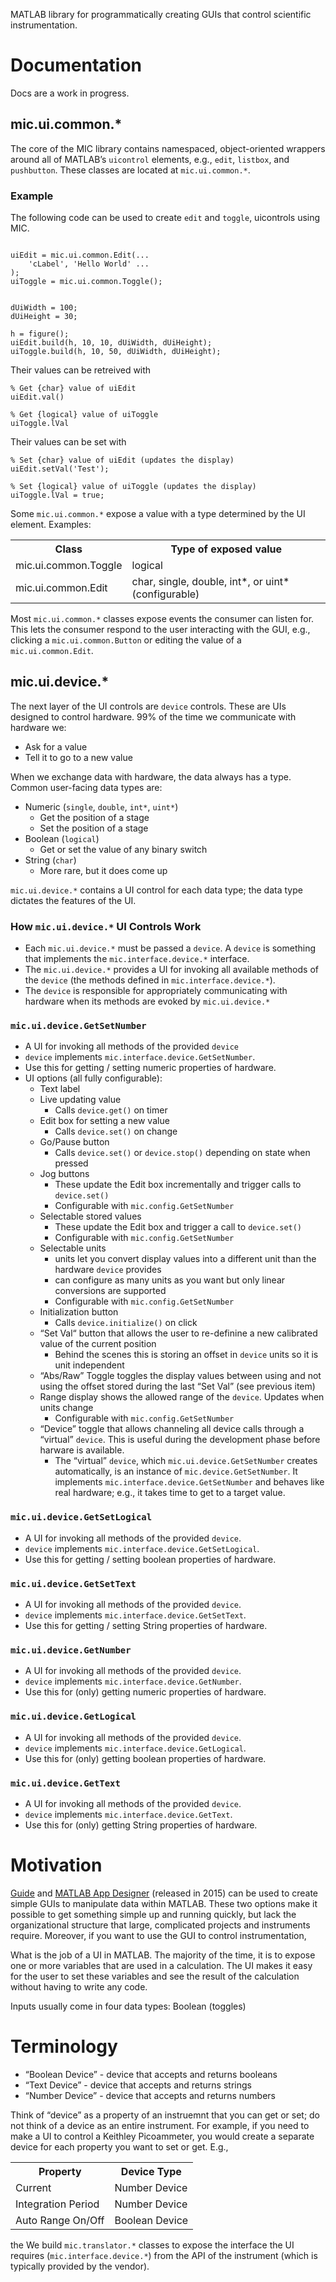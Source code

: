 MATLAB library for programmatically creating GUIs that control scientific instrumentation.  

# Documentation

Docs are a work in progress.

## mic.ui.common.*

The core of the MIC library contains namespaced, object-oriented wrappers around all of MATLAB’s `uicontrol` elements, e.g., `edit`, `listbox`, and `pushbutton`.  These classes are located at `mic.ui.common.*`. 

### Example

The following code can be used to create `edit` and `toggle`, uicontrols using MIC. 
```

uiEdit = mic.ui.common.Edit(...
    'cLabel', 'Hello World' ...
);
uiToggle = mic.ui.common.Toggle();

 
dUiWidth = 100;
dUiHeight = 30;

h = figure();
uiEdit.build(h, 10, 10, dUiWidth, dUiHeight);
uiToggle.build(h, 10, 50, dUiWidth, dUiHeight);
```

Their values can be retreived with

```
% Get {char} value of uiEdit
uiEdit.val()

% Get {logical} value of uiToggle
uiToggle.lVal
``` 
Their values can be set with 

```
% Set {char} value of uiEdit (updates the display)
uiEdit.setVal('Test');

% Set {logical} value of uiToggle (updates the display)
uiToggle.lVal = true;
```
Some `mic.ui.common.*` expose a value with a type determined by the UI element.  Examples:

<table>
	<tr>
		<th>Class</th>
		<th>Type of exposed value</th>
	</tr>
	<tr>
		<td>mic.ui.common.Toggle</td>
		<td>logical</td>
	</tr>
	<tr>
		<td>mic.ui.common.Edit</td>
		<td>char, single, double, int*, or uint* (configurable)</td>
	</tr>
</table>

Most `mic.ui.common.*` classes expose events the consumer can listen for.  This lets the consumer respond to the user interacting with the GUI, e.g., clicking a `mic.ui.common.Button` or editing the value of a `mic.ui.common.Edit`.  

## mic.ui.device.*

The next layer of the UI controls are `device` controls.  These are UIs designed to control hardware. 99% of the time we communicate with hardware we: 

- Ask for a value
- Tell it to go to a new value

 When we exchange data with hardware, the data always has a type.  Common user-facing data types are: 

- Numeric (`single`, `double`, `int*`, `uint*`)
	- Get the position of a stage
	- Set the position of a stage
- Boolean (`logical`)
	- Get or set the value of any binary switch
- String (`char`)
	- More rare, but it does come up

`mic.ui.device.*` contains a UI control for each data type; the data type dictates the features of the UI. 

### How `mic.ui.device.*` UI Controls Work

- Each `mic.ui.device.*` must be passed a `device`.  A `device` is something that implements the `mic.interface.device.*` interface. 
- The `mic.ui.device.*` provides a UI for invoking all available methods of the `device` (the methods defined in `mic.interface.device.*`).  
- The `device` is responsible for appropriately communicating with hardware when its methods are evoked by `mic.ui.device.*`

### `mic.ui.device.GetSetNumber`
- A UI for invoking all methods of the provided `device`
- `device` implements `mic.interface.device.GetSetNumber`.
- Use this for getting / setting numeric properties of hardware. 
- UI options (all fully configurable):
	- Text label
	- Live updating value
		- Calls `device.get()` on timer
	- Edit box for setting a new value
		- Calls `device.set()` on change
    - Go/Pause button 
		- Calls `device.set()` or `device.stop()` depending on state when pressed
	- Jog buttons
		- These update the Edit box incrementally and trigger calls to `device.set()`
		- Configurable with `mic.config.GetSetNumber`
	- Selectable stored values
		- These update the Edit box and trigger a call to `device.set()`
		- Configurable with `mic.config.GetSetNumber`
	- Selectable units
	 	- units let you convert display values into a different unit than the hardware `device` provides
		- can configure as many units as you want but only linear conversions are supported
		- Configurable with `mic.config.GetSetNumber`
	- Initialization button
		- Calls `device.initialize()` on click
    - “Set Val“ button that allows the user to re-definine a new calibrated value of the current position
		- Behind the scenes this is storing an offset in `device` units so it is unit independent
	- “Abs/Raw” Toggle toggles the display values between using and not using the offset stored during the last “Set Val” (see previous item)
	- Range display shows the allowed range of the `device`.  Updates when units change
		- Configurable with `mic.config.GetSetNumber`
	- “Device” toggle that allows channeling all device calls through a “virtual” `device`.  This is useful during the development phase before harware is available. 
		- The “virtual” `device`, which `mic.ui.device.GetSetNumber` creates automatically, is an instance of `mic.device.GetSetNumber`.  It implements `mic.interface.device.GetSetNumber` and behaves like real hardware; e.g., it takes time to get to a target value.


### `mic.ui.device.GetSetLogical`
- A UI for invoking all methods of the provided `device`.
- `device` implements `mic.interface.device.GetSetLogical`.
- Use this for getting / setting boolean properties of hardware.

### `mic.ui.device.GetSetText`
- A UI for invoking all methods of the provided `device`.
- `device` implements `mic.interface.device.GetSetText`.
- Use this for getting / setting String properties of hardware.

### `mic.ui.device.GetNumber`
- A UI for invoking all methods of the provided `device`.  
- `device` implements `mic.interface.device.GetNumber`.  
- Use this for (only) getting numeric properties of hardware.

### `mic.ui.device.GetLogical`
- A UI for invoking all methods of the provided `device`.
- `device` implements `mic.interface.device.GetLogical`.  
- Use this for (only) getting boolean properties of hardware.

### `mic.ui.device.GetText`
- A UI for invoking all methods of the provided `device`.  
- `device` implements `mic.interface.device.GetText`.  
- Use this for (only) getting String properties of hardware.



# Motivation

[Guide](https://www.mathworks.com/discovery/matlab-gui.html) and [MATLAB App Designer](https://www.mathworks.com/products/matlab/app-designer.html) (released in 2015) can be used to create simple GUIs to manipulate data within MATLAB.  These two options make it possible to get something simple up and running quickly, but lack the organizational structure that large, complicated projects and instruments require. Moreover, if you want to use the GUI to control instrumentation, 

What is the job of a UI in MATLAB.  The majority of the time, it is to expose one or more variables that are used in a calculation. The UI makes it easy for the user to set these variables and see the result of the calculation without having to write any code. 

Inputs usually come in four data types: Boolean (toggles)


# Terminology

* “Boolean Device” - device that accepts and returns booleans
* “Text Device” - device that accepts and returns strings
* “Number Device” - device that accepts and returns numbers

Think of “device” as a property of an instruemnt that you can get or set; do not think of a device as an entire instrument.  For example, if you need to make a UI to control a Keithley Picoammeter, you would create a separate device for each property you want to set or get.  E.g., 

<table>
	<tr>
		<th>Property</th>
		<th>Device Type</th>
	</tr>
	<tr>
		<td>Current</td>
		<td>Number Device</td>
	</tr>
	<tr>
		<td>Integration Period</td>
		<td>Number Device</td>
	</tr>
	<tr>
		<td>Auto Range On/Off</td>
		<td>Boolean Device</td>
	</tr>
</table>




 the We build `mic.translator.*` classes to expose the interface the UI requires (`mic.interface.device.*`) from the  API of the instrument (which is typically provided by the vendor).  


